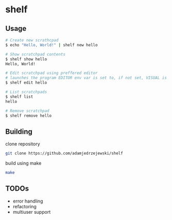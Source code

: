 # shelf

## Usage

```bash
# Create new scrathcpad
$ echo "Hello, World!" | shelf new hello

# Show scratchpad contents
$ shelf show hello
Hello, World!

# Edit scratchpad using preffered editor
# launches the program EDITOR env var is set to, if not set, VISUAL is used
$ shelf edit hello

# List scratchpads
$ shelf list
hello

# Remove scratchpad
$ shelf remove hello
```

## Building

clone repository

```bash
git clone https://github.com/adamjedrzejewski/shelf
```

build using make

```bash
make
```

## TODOs

- error handling
- refactoring
- multiuser support
